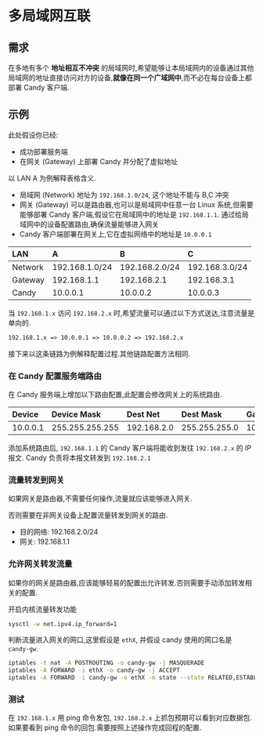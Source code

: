 # 多局域网互联

## 需求

在多地有多个 __地址相互不冲突__ 的局域网时,希望能够让本局域网内的设备通过其他局域网的地址直接访问对方的设备,__就像在同一个广域网中__,而不必在每台设备上都部署 Candy 客户端.

## 示例

此处假设你已经:

- 成功部署服务端
- 在网关 (Gateway) 上部署 Candy 并分配了虚拟地址

以 LAN A 为例解释表格含义.
- 局域网 (Network) 地址为 `192.168.1.0/24`, 这个地址不能与 B,C 冲突
- 网关 (Gateway) 可以是路由器,也可以是局域网中任意一台 Linux 系统,但需要能够部署 Candy 客户端,假设它在局域网中的地址是 `192.168.1.1`. 通过给局域网中的设备配置路由,确保流量能够进入网关
- Candy 客户端部署在网关上,它在虚拟网络中的地址是 `10.0.0.1`


| LAN     | A              | B              | C              |
| :------ | :------------- | :------------- | :------------- |
| Network | 192.168.1.0/24 | 192.168.2.0/24 | 192.168.3.0/24 |
| Gateway | 192.168.1.1    | 192.168.2.1    | 192.168.3.1    |
| Candy   | 10.0.0.1       | 10.0.0.2       | 10.0.0.3       |

当 `192.168.1.x` 访问 `192.168.2.x` 时,希望流量可以通过以下方式送达,注意流量是单向的.

```txt
192.168.1.x => 10.0.0.1 => 10.0.0.2 => 192.168.2.x
```

接下来以这条链路为例解释配置过程.其他链路配置方法相同.

### 在 Candy 配置服务端路由

在 Candy 服务端上增加以下路由配置,此配置会修改网关上的系统路由.

| Device   | Device Mask     | Dest Net    | Dest Mask     | Gateway  |
| :------- | :-------------- | :---------- | :------------ | :------- |
| 10.0.0.1 | 255.255.255.255 | 192.168.2.0 | 255.255.255.0 | 10.0.0.2 |

添加系统路由后, `192.168.1.1` 的 Candy 客户端将能收到发往 `192.168.2.x` 的 IP 报文. Candy 负责将本报文转发到 `192.168.2.1`

### 流量转发到网关

如果网关是路由器,不需要任何操作,流量就应该能够进入网关.

否则需要在非网关设备上配置流量转发到网关的路由.

- 目的网络: 192.168.2.0/24
- 网关: 192.168.1.1
  
### 允许网关转发流量

如果你的网关是路由器,应该能够轻易的配置出允许转发.否则需要手动添加转发相关的配置.

开启内核流量转发功能

```bash
sysctl -w net.ipv4.ip_forward=1
```

判断流量进入网关的网口,这里假设是 `ethX`, 并假设 candy 使用的网口名是 `candy-gw`.

```bash
iptables -t nat -A POSTROUTING -o candy-gw -j MASQUERADE
iptables -A FORWARD -i ethX -o candy-gw -j ACCEPT
iptables -A FORWARD -i candy-gw -o ethX -m state --state RELATED,ESTABLISHED -j ACCEPT
```

### 测试

在 `192.168.1.x` 用 ping 命令发包, `192.168.2.x` 上抓包预期可以看到对应数据包.
如果要看到 ping 命令的回包.需要按照上述操作完成回程的配置.
